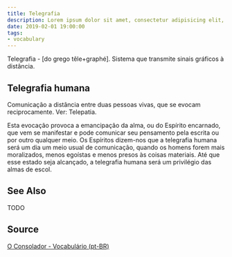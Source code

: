 ```yaml
---
title: Telegrafia
description: Lorem ipsum dolor sit amet, consectetur adipisicing elit, sed do eiusmod tempor incididunt ut labore et dolore magna aliqua.  TODO
date: 2019-02-01 19:00:00
tags:
- vocabulary
---
```


Telegrafia - [do grego têle+graphé]. Sistema que transmite sinais gráficos à distância. 

## Telegrafia humana
Comunicação a distância entre duas pessoas vivas, que se evocam reciprocamente. Ver: Telepatia.

Esta evocação provoca a emancipação da alma, ou do Espírito encarnado, que vem se manifestar e pode comunicar seu pensamento pela escrita ou por outro qualquer meio. Os Espíritos dizem-nos que a telegrafia humana será um dia um meio usual de comunicação, quando os homens forem mais moralizados, menos egoístas e menos presos às coisas materiais. Até que esse estado seja alcançado, a telegrafia humana será um privilégio das almas de escol.

## See Also
TODO

## Source
[O Consolador - Vocabulário (pt-BR)](http://www.oconsolador.com.br/linkfixo/vocabulario/principal.html)
